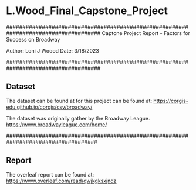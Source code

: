 #  L.Wood_Final_Capstone_Project

#####################################################################################
Captone Project Report - Factors for Success on Broadway

Author: Loni J Woood
Date:  3/18/2023

#####################################################################################

## Dataset

The dataset can be found at for this project can be found at: https://corgis-edu.github.io/corgis/csv/broadway/


The dataset was originally gather by the Broadway League.  https://www.broadwayleague.com/home/


####################################################################################

## Report

The overleaf report can be found at: https://www.overleaf.com/read/qwjkgksxjndz
